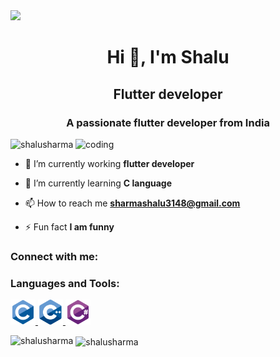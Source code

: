 <img src="https://www.charpeni.com/static/images/arrow-functions-in-class-properties-might-not-be-as-great-as-we-think/banner.gif">
<h1 align="center">Hi 👋, I'm Shalu</h1>
<h2 align="center"> Flutter  developer</h2>
<h3 align="center">A passionate flutter developer from India</h3>
<img align="right" alt="coding" width="400" src="https://camo.githubusercontent.com/4aa77ea32aa4d7be626e833b160f3d8923c133cd32c34fefbdc43c8abfcff710/68747470733a2f2f63646e2e6472696262626c652e636f6d2f75736572732f323730343431342f73637265656e73686f74732f373436363930332f6d656469612f62303861623537363331366264343538326665663138396634373163643965352e676966">

<p align="left"> <img src="https://komarev.com/ghpvc/?username=shalusharma&label=Profile%20views&color=0e75b6&style=flat" alt="shalusharma" /> </p>

- 🔭 I’m currently working **flutter developer**

- 🌱 I’m currently learning **C language**

- 📫 How to reach me **sharmashalu3148@gmail.com**

- ⚡ Fun fact **I am funny**

<h3 align="left">Connect with me:</h3>
<p align="left">
</p>

<h3 align="left">Languages and Tools:</h3>
<p align="left"> <a href="https://www.cprogramming.com/" target="_blank" rel="noreferrer"> <img src="https://raw.githubusercontent.com/devicons/devicon/master/icons/c/c-original.svg" alt="c" width="40" height="40"/> </a> <a href="https://www.w3schools.com/cpp/" target="_blank" rel="noreferrer"> <img src="https://raw.githubusercontent.com/devicons/devicon/master/icons/cplusplus/cplusplus-original.svg" alt="cplusplus" width="40" height="40"/> </a> <a href="https://www.w3schools.com/cs/" target="_blank" rel="noreferrer"> <img src="https://raw.githubusercontent.com/devicons/devicon/master/icons/csharp/csharp-original.svg" alt="csharp" width="40" height="40"/> </a> </p>

<p><img align="left" src="https://github-readme-stats.vercel.app/api/top-langs?username=shalusharma&show_icons=true&locale=en&layout=compact" alt="shalusharma" /></p>

<p>&nbsp;<img align="center" src="https://github-readme-stats.vercel.app/api?username=shalusharma&show_icons=true&locale=en" alt="shalusharma" /></p>



